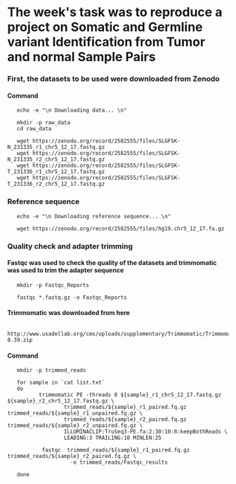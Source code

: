 # The week's task was to reproduce a project on Somatic and Germline variant Identification from Tumor and normal Sample Pairs

### First, the datasets to be used were downloaded from Zenodo

#### Command

       echo -e "\n Downloading data... \n"

       mkdir -p raw_data 
       cd raw_data

       wget https://zenodo.org/record/2582555/files/SLGFSK-N_231335_r1_chr5_12_17.fastq.gz
       wget https://zenodo.org/record/2582555/files/SLGFSK-N_231335_r2_chr5_12_17.fastq.gz
       wget https://zenodo.org/record/2582555/files/SLGFSK-T_231336_r1_chr5_12_17.fastq.gz
       wget https://zenodo.org/record/2582555/files/SLGFSK-T_231336_r2_chr5_12_17.fastq.gz

### Reference sequence
       echo -e "\n Downloading reference sequence... \n"

       wget https://zenodo.org/record/2582555/files/hg19.chr5_12_17.fa.gz

### Quality check and adapter trimming
#### Fastqc was used to check the quality of the datasets and trimmomatic was used to trim the adapter sequence

       mkdir -p Fastqc_Reports

       fastqc *.fastq.gz -o Fastqc_Reports

#### Trimmomatic was downloaded from here

       http://www.usadellab.org/cms/uploads/supplementary/Trimmomatic/Trimmomatic-0.39.zip

#### Command

       mkdir -p trimmed_reads

       for sample in `cat list.txt`
       do
              trimmomatic PE -threads 8 ${sample}_r1_chr5_12_17.fastq.gz ${sample}_r2_chr5_12_17.fastq.gz \
                      trimmed_reads/${sample}_r1_paired.fq.gz trimmed_reads/${sample}_r1_unpaired.fq.gz \
                      trimmed_reads/${sample}_r2_paired.fq.gz trimmed_reads/${sample}_r2_unpaired.fq.gz \
                      ILLUMINACLIP:TruSeq3-PE.fa:2:30:10:8:keepBothReads \
                      LEADING:3 TRAILING:10 MINLEN:25

               fastqc  trimmed_reads/${sample}_r1_paired.fq.gz  trimmed_reads/${sample}_r2_paired.fq.gz \
                        -o trimmed_reads/Fastqc_results

       done 


